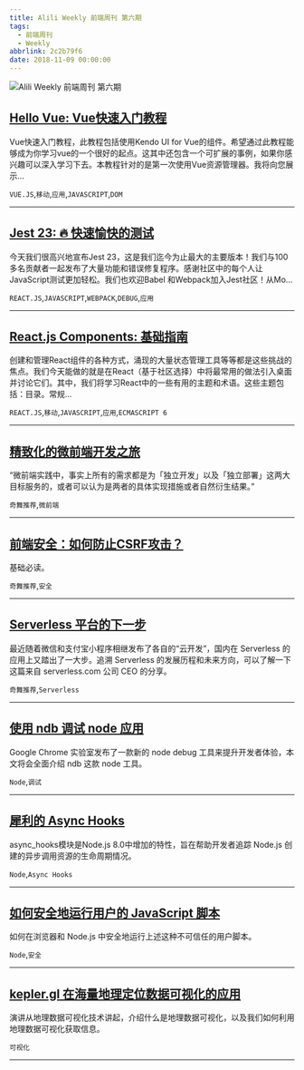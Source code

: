 ```yaml
---
title: Alili Weekly 前端周刊 第六期
tags:
  - 前端周刊
  - Weekly
abbrlink: 2c2b79f6
date: 2018-11-09 00:00:00
---
```

![Alili Weekly 前端周刊 第六期](https://static.alili.tech/images/github_49.png)
##   [Hello Vue: Vue快速入门教程](https://www.zcfy.cc/article/hello-vue-a-quick-tutorial-on-getting-started-with-vue)  
 
Vue快速入门教程，此教程包括使用Kendo UI for Vue的组件。希望通过此教程能够成为你学习vue的一个很好的起点。这其中还包含一个可扩展的事例，如果你感兴趣可以深入学习下去。本教程针对的是第一次使用Vue资源管理器。我将向您展示... 

`VUE.JS`,`移动`,`应用`,`JAVASCRIPT`,`DOM` 


---
##   [Jest 23: 🔥 快速愉快的测试](https://www.zcfy.cc/article/jest-23-blazing-fast-delightful-testing)  
 
今天我们很高兴地宣布Jest 23，这是我们迄今为止最大的主要版本！我们与100多名贡献者一起发布了大量功能和错误修复程序。感谢社区中的每个人让JavaScript测试更加轻松。我们也欢迎Babel 和Webpack加入Jest社区！从Mo... 

`REACT.JS`,`JAVASCRIPT`,`WEBPACK`,`DEBUG`,`应用` 


---
##   [React.js Components: 基础指南](https://www.zcfy.cc/article/reactjs-components-learning-the-basics)  
 
创建和管理React组件的各种方式，涌现的大量状态管理工具等等都是这些挑战的焦点。我们今天能做的就是在React（基于社区选择）中将最常用的做法引入桌面并讨论它们。其中，我们将学习React中的一些有用的主题和术语。这些主题包括：目录。常规... 

`REACT.JS`,`移动`,`JAVASCRIPT`,`应用`,`ECMASCRIPT 6` 


---
##   [精致化的微前端开发之旅](https://zhuanlan.zhihu.com/p/46284079)  
 
“微前端实践中，事实上所有的需求都是为「独立开发」以及「独立部署」这两大目标服务的，或者可以认为是两者的具体实现措施或者自然衍生结果。” 

`奇舞推荐`,`微前端` 


---
##   [前端安全：如何防止CSRF攻击？](https://juejin.im/post/5bc009996fb9a05d0a055192)  
 
基础必读。 

`奇舞推荐`,`安全` 


---
##   [Serverless 平台的下一步](https://zhuanlan.zhihu.com/p/45490300)  
 
最近随着微信和支付宝小程序相继发布了各自的“云开发”，国内在 Serverless 的应用上又踏出了一大步。追溯 Serverless 的发展历程和未来方向，可以了解一下这篇来自 serverless.com 公司 CEO 的分享。 

`奇舞推荐`,`Serverless` 


---
##   [使用 ndb 调试 node 应用](https://zhuanlan.zhihu.com/p/45851471)  
 
Google Chrome 实验室发布了一款新的 node debug 工具来提升开发者体验，本文将会全面介绍 ndb 这款 node 工具。 

`Node`,`调试` 


---
##   [犀利的 Async Hooks](https://mp.weixin.qq.com/s/2OmDczxmBBimFWslqCV0xg)  
 
async_hooks模块是Node.js 8.0中增加的特性，旨在帮助开发者追踪 Node.js 创建的异步调用资源的生命周期情况。 

`Node`,`Async Hooks` 


---
##   [如何安全地运行用户的 JavaScript 脚本](https://zhuanlan.zhihu.com/p/46571509)  
 
如何在浏览器和 Node.js 中安全地运行上述这种不可信任的用户脚本。 

`Node`,`安全` 


---
##   [kepler.gl 在海量地理定位数据可视化的应用](https://mp.weixin.qq.com/s/goTM_E8pn8gPUKa0hlE0Dg)  
 
演讲从地理数据可视化技术讲起，介绍什么是地理数据可视化，以及我们如何利用地理数据可视化获取信息。 

`可视化` 


---

